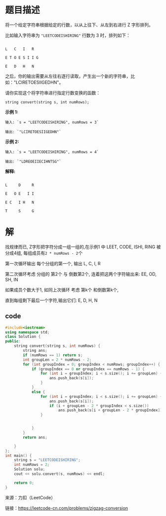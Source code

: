 # 题目描述

将一个给定字符串根据给定的行数，以从上往下、从左到右进行 Z 字形排列。

比如输入字符串为 `"LEETCODEISHIRING"` 行数为 3 时，排列如下：
```

L   C   I   R

E T O E S I I G

E   D   H   N
```

之后，你的输出需要从左往右逐行读取，产生出一个新的字符串，比如："LCIRETOESIIGEDHN"。

请你实现这个将字符串进行指定行数变换的函数：

`string convert(string s, int numRows);`

**示例 1:**

	输入: `s = "LEETCODEISHIRING", numRows = 3`

	输出: `"LCIRETOESIIGEDHN"`

**示例 2:**

	输入: `s = "LEETCODEISHIRING", numRows = 4`

	输出: `"LDREOEIIECIHNTSG"`

**解释:**

```

L     D     R

E   O E   I I

E C   I H   N

T     S     G
```



# 解

找规律而已, Z字形把字符分成一组一组的,在示例1 中 LEET, CODE, ISHI, RING 被分成4组, 每组成员有`2 * numRows - 2`个

第一次循环输出 每个分组的第一个, 输出 L, C, I, R

第二次循环考虑 分组的 第2个 与 倒数第2个, 连着把这两个字符输出来: EE, OD, SH, IN

如果成员个数大于1, 如同上次循环 考虑 第k个 和倒数第k个,

直到每组剩下最后一个字符,输出它们: E, D, H, N

## code
```cpp
#include<iostream>
using namespace std;
class Solution {
public:
	string convert(string s, int numRows) {
		string ans;
		if (numRows == 1) return s;
		int groupLen = 2 * numRows - 2;
		for (int groupIndex = 0; groupIndex < numRows; groupIndex++) {
			if (groupIndex == 0 or groupIndex == numRows - 1) {
				for (int i = groupIndex; i < s.size(); i += groupLen) {
					ans.push_back(s[i]);
				}
			}
			else {
				for (int i = groupIndex; i < s.size(); i += groupLen) {
					ans.push_back(s[i]);
					if (i + groupLen - 2 * groupIndex < s.size())
						ans.push_back(s[i + groupLen - 2 * groupIndex]);
				}


			}
		}
		return ans;

	}
};
int main() {
	string s = "LEETCODEISHIRING";
	int numRows = 2;
	Solution solu;
	cout << solu.convert(s, numRows) << endl;

	return 0;
}
```

来源：力扣（LeetCode）

链接：https://leetcode-cn.com/problems/zigzag-conversion
